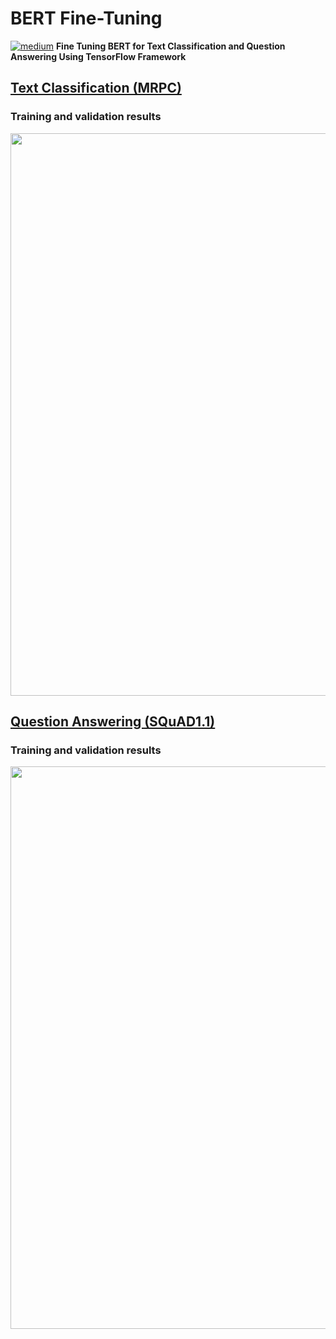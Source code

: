 # BERT Fine-Tuning  
[![medium](https://aleen42.github.io/badges/src/medium.svg)](https://dredwardhyde.medium.com/fine-tuning-bert-for-text-classification-and-question-answering-using-tensorflow-framework-4d09daeb3330) **Fine Tuning BERT for Text Classification and Question Answering Using TensorFlow Framework**  
## [Text Classification (MRPC)](https://github.com/dredwardhyde/bert-examples/blob/main/bert_classification.py)  
### Training and validation results  
<img src="https://raw.githubusercontent.com/dredwardhyde/bert-examples/main/classification_result.png" width="900"/>  

## [Question Answering (SQuAD1.1)](https://github.com/dredwardhyde/bert-examples/blob/main/bert_squad.py)  
### Training and validation results
<img src="https://raw.githubusercontent.com/dredwardhyde/bert-examples/main/squad_results.png" width="900"/>  
